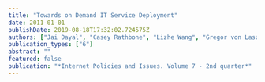 ```yaml
---
title: "Towards on Demand IT Service Deployment"
date: 2011-01-01
publishDate: 2019-08-18T17:32:02.724575Z
authors: ["Jai Dayal", "Casey Rathbone", "Lizhe Wang", "Gregor von Laszewski"]
publication_types: ["6"]
abstract: ""
featured: false
publication: "*Internet Policies and Issues. Volume 7 - 2nd quarter*"
---
```


